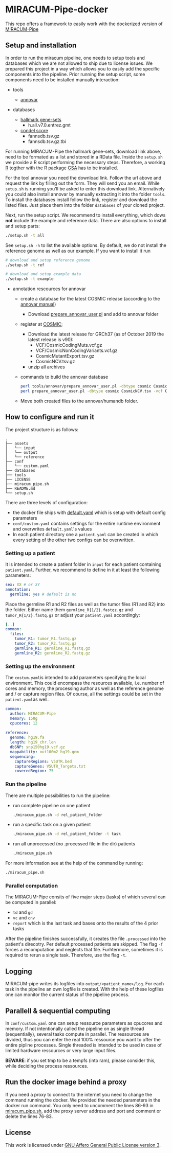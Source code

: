 # MIRACUM-Pipe-docker

This repo offers a framework to easily work with the dockerized version of [MIRACUM-Pipe](https://github.com/AG-Boerries/MIRACUM-Pipe)

## Setup and installation

In order to run the miracum pipeline, one needs to setup tools and databases which we are not allowed to ship due to license issues.
We prepared this project in a way which allows you to easily add the specific components into the pipeline.
Prior running the setup script, some components need to be installed manually interaction:

- tools
  - [annovar](http://download.openbioinformatics.org/annovar_download_form.php)

- databases
  - [hallmark gene-sets](http://software.broadinstitute.org/gsea/msigdb/)
    - h.all.v7.0.entrez.gmt
  - [condel score](https://bbglab.irbbarcelona.org/fannsdb/)
    - fannsdb.tsv.gz
    - fannsdb.tsv.gz.tbi

For running MIRACUM-Pipe the hallmark gene-sets, download link above, need to be formated as a list and stored in a RData file. Inside the `setup.sh` we provide a R script performing the necessary steps. Therefore, a working [R](https://cran.r-project.org/web/packages/GSA/index.html) togther with the R package [GSA](https://cran.r-project.org/web/packages/GSA/index.html) has to be installed.

For the tool annovar you need the download link. Follow the url above and request the link by filling out the form. They will send you an email.
While `setup.sh` is running you'll be asked to enter this download link. Alternatively you could also install annovar by manually extracting it into the folder `tools`.
To install the databases install follow the link, register and download the listed files. Just place them into the folder `databases` of your cloned project.

Next, run the setup script. We recommend to install everything, which dows **not** include the example and reference data. There are also options to install and setup parts:

```bash
./setup.sh -t all
```

See `setup.sh -h` to list the available options. By default, we do not install the reference genome as well as our example. If you want to install it run

```bash
# download and setup reference genome
./setup.sh -t ref

# download and setup example data
./setup.sh -t example
```

- annotation rescources for annovar
  - create a database for the latest COSMIC release (according to the [annovar manual](http://annovar.openbioinformatics.org/en/latest/user-guide/filter/#cosmic-annotations))
    - Download [prepare_annovar_user.pl](http://www.openbioinformatics.org/annovar/download/prepare_annovar_user.pl) and add to annovar folder
  - register at [COSMIC](https://cancer.sanger.ac.uk/cosmic);
    - Download the latest release for GRCh37 (as of October 2019 the latest release is v90):
      - VCF/CosmicCodingMuts.vcf.gz
      - VCF/CosmicNonCodingVariants.vcf.gz
      - CosmicMutantExport.tsv.gz
      - CosmicNCV.tsv.gz
    - unzip all archives
  - commands to build the annovar database
  
    ```bash
    perl tools/annovar/prepare_annovar_user.pl -dbtype cosmic CosmicMutantExport.tsv -vcf CosmicCodingMuts.vcf > tools/annovar/humandb/hg19_cosmic_coding.txt
    perl prepare_annovar_user.pl -dbtype cosmic CosmicNCV.tsv -vcf CosmicNonCodingVariants.vcf > tools/annovar/humandb/hg19_cosmic_noncoding.txt
    ```

  - Move both created files to the annovar/humandb folder.

## How to configure and run it

The project structure is as follows:

```shell
.
├── assets
│   └── input
│   └── output
│   └── reference
├── conf
│   └── custom.yaml
├── databases
├── tools
├── LICENSE
├── miracum_pipe.sh
├── README.md
└── setup.sh
```

There are three levels of configuration:

- the docker file ships with [default.yaml](https://github.com/AG-Boerries/MIRACUM-Pipe/blob/master/conf/default.yaml) which is setup with default config parameters
- `conf/custom.yaml` contains settings for the entire runtime environment and overwrites `default.yaml`'s values
- In each patient directory one a `patient.yaml` can be created in which every setting of the other two configs can be overwritten.

### Setting up a patient

It is intended to create a patient folder in `input` for each patient containing `patient.yaml`. Further, we recommend to define in it at least the following parameters:

```yaml
sex: XX # or XY
annotation:
  germline: yes # default is no
```

Place the germline R1 and R2 files as well as the tumor files (R1 and R2) into the folder. Either name them `germline_R{1/2}.fastqz.gz` and `tumor_R{1/2}.fastq.gz` or adjust your `patient.yaml` accordingly:

```yaml
[..]
common:
  files:
    tumor_R1: tumor_R1.fastq.gz
    tumor_R2: tumor_R2.fastq.gz
    germline_R1: germline_R1.fastq.gz
    germline_R2: germline_R2.fastq.gz
```

### Setting up the environment

The `costum.yaml`is intended to add parameters specifying the local environment. This could encompass the resources available, i.e. number of cores and memory, the processing author as well as the reference genome and / or capture region files.
Of course, all the settings could be set in the `patient.yaml`as well.

```yaml
common:
  author: MIRACUM-Pipe
  memory: 150g
  cpucores: 12
  
reference:
  genome: hg19.fa
  length: hg19_chr.len
  dbSNP: snp150hg19.vcf.gz
  mappability: out100m2_hg19.gem
  sequencing:
    captureRegions: V5UTR.bed
    captureGenes: V5UTR_Targets.txt
    coveredRegion: 75
```

### Run the pipeline

There are multiple possibilities to run the pipeline:

- run complete pipeline on one patient
  
  ```bash
  ./miracum_pipe.sh -d rel_patient_folder
  ```

- run a specific task on a given patient
  
  ```bash
  ./miracum_pipe.sh -d rel_patient_folder -t task
  ```

- run all unprocessed (no .processed file in the dir) patients
  
  ```bash
  ./miracum_pipe.sh
  ```

For more information see at the help of the command by running:

```bash
./miracum_pipe.sh
```

### Parallel computation

The MIRACUM-Pipe consits of five major steps (tasks) of which several can be computed in parallel:

- `td` and `gd`
- `vc` and `cnv`
- `report` which is the last task and bases onto the results of the 4 prior tasks

After the pipeline finishes successfully, it creates the file `.processed` into the patient's direcotry. Per default processed patients are skipped.
The flag `-f` forces a recomputation and neglects that file. Furhtermore, sometimes it is required to rerun a single task. Therefore, use the flag `-t`.

## Logging

MIRACUM-pipe writes its logfiles into `output/<patient_name>/log`. For each task in the pipeline an own logfile is created. With the help of these logfiles one can monitor the current status of the pipeline process.

## Parallell & sequential computing

In `conf/custom.yaml` one can setup ressource parameters as cpucores and memory. If not intentionally called the pipeline on as single thread (sequentially), several tasks compute in parallel. The ressources are divided, thus you can enter the real 100% ressource you want to offer the entire pipline processes. Single threaded is intended to be used in case of limited hardware ressources or very large input files.

**BEWARE**: if you set tmp to be a tempfs (into ram), please consider this, while deciding the process ressources.

## Run the docker image behind a proxy

If you need a proxy to connect to the internet you need to change the command running the docker. We provided the needed parameters in the docker run command. You only need to uncomment the lines 86-93 in [miracum_pipe.sh](https://github.com/AG-Boerries/MIRACUM-Pipe-docker/blob/master/miracum_pipe.sh), add the proxy server address and port and comment or delete the lines 76-83.

## License

This work is licensed under [GNU Affero General Public License version 3](https://opensource.org/licenses/AGPL-3.0).
